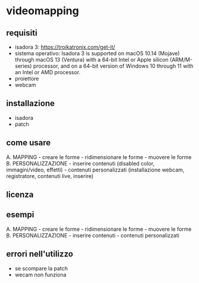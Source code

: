 # videomapping #

## requisiti
  - isadora 3: https://troikatronix.com/get-it/
  - sistema operativo: Isadora 3 is supported on macOS 10.14 (Mojave) through macOS 13 (Ventura) with a 64-bit Intel or Apple silicon 
    (ARM/M-series) processor, and on a 64-bit version of Windows 10 through 11 with an Intel or AMD processor.
  - proiettore
  - webcam
## installazione
  - isadora
  - patch
## come usare
   A. MAPPING
      - creare le forme
      - ridimensionare le forme
      - muovere le forme
   B. PERSONALIZZAZIONE
      - inserire contenuti (disabled color, immagini/video, effetti)
      - contenuti personalizzati (installazione webcam, registratore, contenuti live, inserire)
## licenza
## esempi
  A. MAPPING
      - creare le forme
      - ridimensionare le forme
      - muovere le forme
   B. PERSONALIZZAZIONE
      - inserire contenuti 
      - contenuti personalizzati 
## errori nell'utilizzo
   - se scompare la patch 
   - wecam non funziona
   
